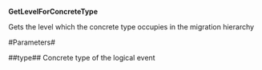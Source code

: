 **GetLevelForConcreteType**

Gets the level which the concrete type occupies in the migration hierarchy

#Parameters#


##type##
Concrete type of the logical event
